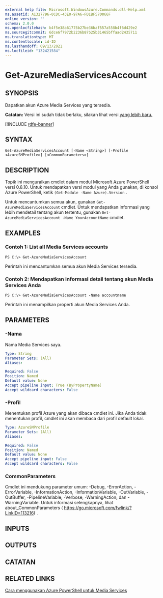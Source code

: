 ```yaml
---
external help file: Microsoft.WindowsAzure.Commands.dll-Help.xml
ms.assetid: A1327796-0CDC-43E0-97A6-FD1BF570066F
online version: ''
schema: 2.0.0
ms.openlocfilehash: b4f5e38a61775b27be36baf557a558b4f6d429e2
ms.sourcegitcommit: 6dce6f7972b2236b87b25b31465bffaad2435711
ms.translationtype: MT
ms.contentlocale: id-ID
ms.lasthandoff: 09/13/2021
ms.locfileid: "132421584"
---
```

# Get-AzureMediaServicesAccount

## SYNOPSIS
Dapatkan akun Azure Media Services yang tersedia.

**Catatan:** Versi ini sudah tidak berlaku, silakan lihat versi [yang lebih baru.](https://docs.microsoft.com/powershell/module/azurerm.media/?view=azurermps-5.4.0#media_services)

[!INCLUDE [rdfe-banner](../../includes/rdfe-banner.md)]

## SYNTAX

```
Get-AzureMediaServicesAccount [-Name <String>] [-Profile <AzureSMProfile>] [<CommonParameters>]
```

## DESCRIPTION
Topik ini menguraikan cmdlet dalam modul Microsoft Azure PowerShell versi 0.8.10.
Untuk mendapatkan versi modul yang Anda gunakan, di konsol Azure PowerShell, ketik `(Get-Module -Name Azure).Version` .

Untuk mencantumkan semua akun, gunakan `Get-AzureMediaServicesAccount` cmdlet.
Untuk mendapatkan informasi yang lebih mendetail tentang akun tertentu, gunakan `Get-AzureMediaServicesAccount -Name YourAccountName` cmdlet.

## EXAMPLES

### Contoh 1: List all Media Services accounts
```
PS C:\> Get-AzureMediaServicesAccount
```

Perintah ini mencantumkan semua akun Media Services tersedia.

### Contoh 2: Mendapatkan informasi detail tentang akun Media Services Anda
```
PS C:\> Get-AzureMediaServicesAccount -Name accountname
```

Perintah ini menampilkan properti akun Media Services Anda.

## PARAMETERS

### -Nama
Nama Media Services saya.

```yaml
Type: String
Parameter Sets: (All)
Aliases: 

Required: False
Position: Named
Default value: None
Accept pipeline input: True (ByPropertyName)
Accept wildcard characters: False
```

### -Profil
Menentukan profil Azure yang akan dibaca cmdlet ini.
Jika Anda tidak menentukan profil, cmdlet ini akan membaca dari profil default lokal.

```yaml
Type: AzureSMProfile
Parameter Sets: (All)
Aliases: 

Required: False
Position: Named
Default value: None
Accept pipeline input: False
Accept wildcard characters: False
```

### CommonParameters
Cmdlet ini mendukung parameter umum: -Debug, -ErrorAction, -ErrorVariable, -InformationAction, -InformationVariable, -OutVariable, -OutBuffer, -PipelineVariable, -Verbose, -WarningAction, dan -WarningVariable. Untuk informasi selengkapnya, lihat about_CommonParameters ( https://go.microsoft.com/fwlink/?LinkID=113216) .

## INPUTS

## OUTPUTS

## CATATAN

## RELATED LINKS

[Cara menggunakan Azure PowerShell untuk Media Services](https://go.microsoft.com/fwlink/?LinkId=324179)


